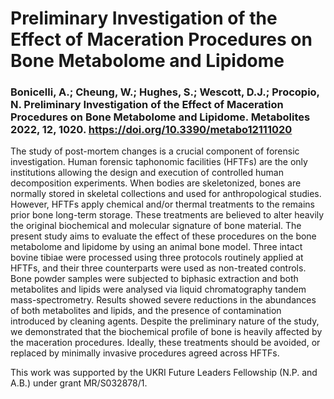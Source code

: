 # Preliminary Investigation of the Effect of Maceration Procedures on Bone Metabolome and Lipidome

### Bonicelli, A.; Cheung, W.; Hughes, S.; Wescott, D.J.; Procopio, N. Preliminary Investigation of the Effect of Maceration Procedures on Bone Metabolome and Lipidome. Metabolites 2022, 12, 1020. https://doi.org/10.3390/metabo12111020

The study of post-mortem changes is a crucial component of forensic investigation. Human forensic taphonomic facilities (HFTFs) are the only institutions allowing the design and execution of controlled human decomposition experiments. When bodies are skeletonized, bones are normally stored in skeletal collections and used for anthropological studies. However, HFTFs apply chemical and/or thermal treatments to the remains prior bone long-term storage. These treatments are believed to alter heavily the original biochemical and molecular signature of bone material. The present study aims to evaluate the effect of these procedures on the bone metabolome and lipidome by using an animal bone model. Three intact bovine tibiae were processed using three protocols routinely applied at HFTFs, and their three counterparts were used as non-treated controls. Bone powder samples were subjected to biphasic extraction and both metabolites and lipids were analysed via liquid chromatography tandem mass-spectrometry. Results showed severe reductions in the abundances of both metabolites and lipids, and the presence of contamination introduced by cleaning agents. Despite the preliminary nature of the study, we demonstrated that the biochemical profile of bone is heavily affected by the maceration procedures. Ideally, these treatments should be avoided, or replaced by minimally invasive procedures agreed across HFTFs.

This work was supported by the UKRI Future Leaders Fellowship (N.P. and A.B.) under grant MR/S032878/1.
